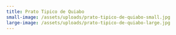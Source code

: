 ```yaml
---
title: Prato Tipico de Quiabo
small-image: /assets/uploads/prato-tipico-de-quiabo-small.jpg
large-image: /assets/uploads/prato-tipico-de-quiabo-large.jpg
---
```

